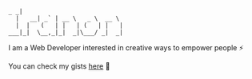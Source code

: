 <!--
**Iranon/iranon** is a ✨ _special_ ✨ repository because its `README.md` (this file) appears on your GitHub profile.

Here are some ideas to get you started:

- 🔭 I’m currently working on ...
- 🌱 I’m currently learning ...
- 👯 I’m looking to collaborate on ...
- 🤔 I’m looking for help with ...
- 💬 Ask me about ...
- 📫 How to reach me: ...
- 😄 Pronouns: ...
- ⚡ Fun fact: ...
-->

```
_ _|                             
  |   __| _` | __ \   _ \  __ \  
  |  |   (   | |   | (   | |   | 
___|_|  \__,_|_|  _|\___/ _|  _|
```

I am a Web Developer interested in creative ways to empower people :zap:

You can check my gists [here](https://gist.github.com/Iranon) :round_pushpin:

<!--
[![Top Langs](https://github-readme-stats.vercel.app/api/top-langs/?username=iranon&layout=compact&theme=gruvbox&custom_title=Languages)](https://github.com/anuraghazra/github-readme-stats)
-->

<!-- Stats generated with https://github.com/anuraghazra/github-readme-stats -->
